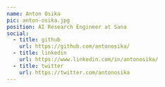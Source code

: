 ```yaml
---
name: Anton Osika
pic: anton-osika.jpg
position: AI Research Engineer at Sana
social:
  - title: github
    url: https://github.com/antonosika/
  - title: linkedin
    url: https://www.linkedin.com/in/antonosika/
  - title: twitter
    url: https://twitter.com/antonosika
---
```

